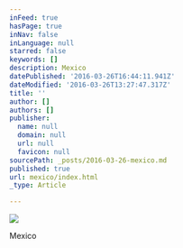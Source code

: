 ```yaml
---
inFeed: true
hasPage: true
inNav: false
inLanguage: null
starred: false
keywords: []
description: Mexico
datePublished: '2016-03-26T16:44:11.941Z'
dateModified: '2016-03-26T13:27:47.317Z'
title: ''
author: []
authors: []
publisher:
  name: null
  domain: null
  url: null
  favicon: null
sourcePath: _posts/2016-03-26-mexico.md
published: true
url: mexico/index.html
_type: Article

---
```

![](https://the-grid-user-content.s3-us-west-2.amazonaws.com/8bbdeae4-3e20-4346-ba1e-1cf373de8e02.jpg)

Mexico